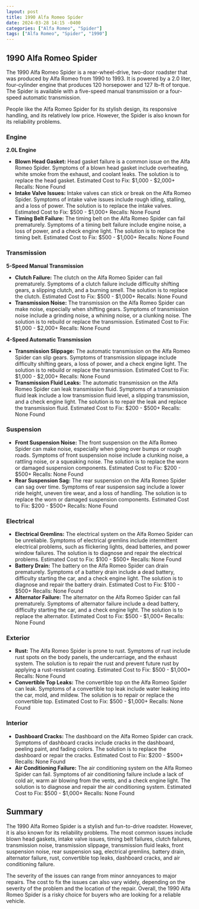 ```yaml
---
layout: post
title: 1990 Alfa Romeo Spider
date: 2024-03-28 14:15 -0400
categories: ["Alfa Romeo", "Spider"]
tags: ["Alfa Romeo", "Spider", "1990"]
---
```

## 1990 Alfa Romeo Spider

The 1990 Alfa Romeo Spider is a rear-wheel-drive, two-door roadster that was produced by Alfa Romeo from 1990 to 1993. It is powered by a 2.0 liter, four-cylinder engine that produces 120 horsepower and 127 lb-ft of torque. The Spider is available with a five-speed manual transmission or a four-speed automatic transmission.

People like the Alfa Romeo Spider for its stylish design, its responsive handling, and its relatively low price. However, the Spider is also known for its reliability problems.

### Engine

**2.0L Engine**

* **Blown Head Gasket:** Head gasket failure is a common issue on the Alfa Romeo Spider. Symptoms of a blown head gasket include overheating, white smoke from the exhaust, and coolant leaks. The solution is to replace the head gasket. Estimated Cost to Fix: $1,000 - $2,000+ Recalls: None Found
* **Intake Valve Issues:** Intake valves can stick or break on the Alfa Romeo Spider. Symptoms of intake valve issues include rough idling, stalling, and a loss of power. The solution is to replace the intake valves. Estimated Cost to Fix: $500 - $1,000+ Recalls: None Found
* **Timing Belt Failure:** The timing belt on the Alfa Romeo Spider can fail prematurely. Symptoms of a timing belt failure include engine noise, a loss of power, and a check engine light. The solution is to replace the timing belt. Estimated Cost to Fix: $500 - $1,000+ Recalls: None Found

### Transmission

**5-Speed Manual Transmission**

* **Clutch Failure:** The clutch on the Alfa Romeo Spider can fail prematurely. Symptoms of a clutch failure include difficulty shifting gears, a slipping clutch, and a burning smell. The solution is to replace the clutch. Estimated Cost to Fix: $500 - $1,000+ Recalls: None Found
* **Transmission Noise:** The transmission on the Alfa Romeo Spider can make noise, especially when shifting gears. Symptoms of transmission noise include a grinding noise, a whining noise, or a clunking noise. The solution is to rebuild or replace the transmission. Estimated Cost to Fix: $1,000 - $2,000+ Recalls: None Found

**4-Speed Automatic Transmission**

* **Transmission Slippage:** The automatic transmission on the Alfa Romeo Spider can slip gears. Symptoms of transmission slippage include difficulty shifting gears, a loss of power, and a check engine light. The solution is to rebuild or replace the transmission. Estimated Cost to Fix: $1,000 - $2,000+ Recalls: None Found
* **Transmission Fluid Leaks:** The automatic transmission on the Alfa Romeo Spider can leak transmission fluid. Symptoms of a transmission fluid leak include a low transmission fluid level, a slipping transmission, and a check engine light. The solution is to repair the leak and replace the transmission fluid. Estimated Cost to Fix: $200 - $500+ Recalls: None Found

### Suspension

* **Front Suspension Noise:** The front suspension on the Alfa Romeo Spider can make noise, especially when going over bumps or rough roads. Symptoms of front suspension noise include a clunking noise, a rattling noise, or a squeaking noise. The solution is to replace the worn or damaged suspension components. Estimated Cost to Fix: $200 - $500+ Recalls: None Found
* **Rear Suspension Sag:** The rear suspension on the Alfa Romeo Spider can sag over time. Symptoms of rear suspension sag include a lower ride height, uneven tire wear, and a loss of handling. The solution is to replace the worn or damaged suspension components. Estimated Cost to Fix: $200 - $500+ Recalls: None Found

### Electrical

* **Electrical Gremlins:** The electrical system on the Alfa Romeo Spider can be unreliable. Symptoms of electrical gremlins include intermittent electrical problems, such as flickering lights, dead batteries, and power window failures. The solution is to diagnose and repair the electrical problems. Estimated Cost to Fix: $100 - $500+ Recalls: None Found
* **Battery Drain:** The battery on the Alfa Romeo Spider can drain prematurely. Symptoms of a battery drain include a dead battery, difficulty starting the car, and a check engine light. The solution is to diagnose and repair the battery drain. Estimated Cost to Fix: $100 - $500+ Recalls: None Found
* **Alternator Failure:** The alternator on the Alfa Romeo Spider can fail prematurely. Symptoms of alternator failure include a dead battery, difficulty starting the car, and a check engine light. The solution is to replace the alternator. Estimated Cost to Fix: $500 - $1,000+ Recalls: None Found

### Exterior

* **Rust:** The Alfa Romeo Spider is prone to rust. Symptoms of rust include rust spots on the body panels, the undercarriage, and the exhaust system. The solution is to repair the rust and prevent future rust by applying a rust-resistant coating. Estimated Cost to Fix: $500 - $1,000+ Recalls: None Found
* **Convertible Top Leaks:** The convertible top on the Alfa Romeo Spider can leak. Symptoms of a convertible top leak include water leaking into the car, mold, and mildew. The solution is to repair or replace the convertible top. Estimated Cost to Fix: $500 - $1,000+ Recalls: None Found

### Interior

* **Dashboard Cracks:** The dashboard on the Alfa Romeo Spider can crack. Symptoms of dashboard cracks include cracks in the dashboard, peeling paint, and fading colors. The solution is to replace the dashboard or repair the cracks. Estimated Cost to Fix: $200 - $500+ Recalls: None Found
* **Air Conditioning Failure:** The air conditioning system on the Alfa Romeo Spider can fail. Symptoms of air conditioning failure include a lack of cold air, warm air blowing from the vents, and a check engine light. The solution is to diagnose and repair the air conditioning system. Estimated Cost to Fix: $500 - $1,000+ Recalls: None Found

## Summary

The 1990 Alfa Romeo Spider is a stylish and fun-to-drive roadster. However, it is also known for its reliability problems. The most common issues include blown head gaskets, intake valve issues, timing belt failures, clutch failures, transmission noise, transmission slippage, transmission fluid leaks, front suspension noise, rear suspension sag, electrical gremlins, battery drain, alternator failure, rust, convertible top leaks, dashboard cracks, and air conditioning failure.

The severity of the issues can range from minor annoyances to major repairs. The cost to fix the issues can also vary widely, depending on the severity of the problem and the location of the repair. Overall, the 1990 Alfa Romeo Spider is a risky choice for buyers who are looking for a reliable vehicle.
